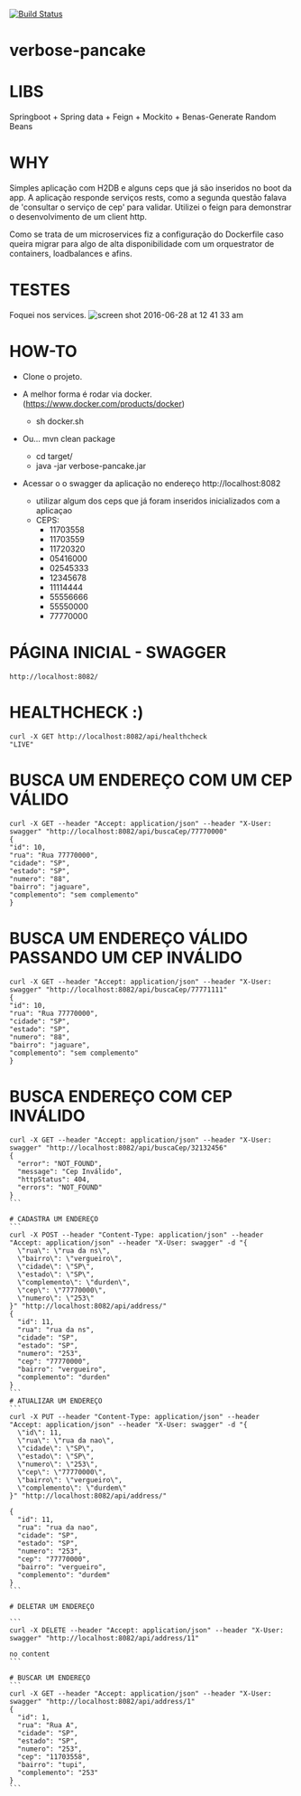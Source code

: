 [![Build Status](https://travis-ci.org/xild/verbose-pancake.svg?branch=master)](https://travis-ci.org/xild/verbose-pancake)
# verbose-pancake
# LIBS
 Springboot + Spring data + Feign + Mockito + Benas-Generate Random Beans
# WHY

 Simples aplicação com H2DB e alguns ceps que já são inseridos no boot da app. A aplicação responde serviços rests, como a segunda questão falava de 'consultar o serviço de cep' para validar. Utilizei o feign para demonstrar o desenvolvimento de um client http.
 
 Como se trata de um microservices fiz a configuração do Dockerfile caso queira migrar para algo de alta disponibilidade com um orquestrator de containers, loadbalances e afins.
 
 
# TESTES
 Foquei nos services. 
 ![screen shot 2016-06-28 at 12 41 33 am](https://cloud.githubusercontent.com/assets/1268884/16403185/fd677b00-3cc8-11e6-8d14-4f9d0c482fde.png)
# HOW-TO
- Clone o projeto. 
- A melhor forma é rodar via docker. (https://www.docker.com/products/docker)
  - sh docker.sh
- Ou... mvn clean package
  - cd target/
  - java -jar verbose-pancake.jar

- Acessar o o swagger da aplicação no endereço http://localhost:8082
  - utilizar algum dos ceps que já foram inseridos inicializados com a aplicaçao
  - CEPS:
    - 11703558
    - 11703559
    - 11720320
    - 05416000
    - 02545333
    - 12345678
    - 11114444
    - 55556666
    - 55550000
    - 77770000

# PÁGINA INICIAL - SWAGGER 
  ``` 
  http://localhost:8082/
  ```
# HEALTHCHECK :) 
  ```
 curl -X GET http://localhost:8082/api/healthcheck
 "LIVE" 
 ```
# BUSCA UM ENDEREÇO COM UM CEP VÁLIDO 
  ```
 curl -X GET --header "Accept: application/json" --header "X-User: swagger" "http://localhost:8082/api/buscaCep/77770000"
 {
  "id": 10,
  "rua": "Rua 77770000",
  "cidade": "SP",
  "estado": "SP",
  "numero": "88",
  "bairro": "jaguare",
  "complemento": "sem complemento"
} 
``` 
# BUSCA UM ENDEREÇO VÁLIDO PASSANDO UM CEP INVÁLIDO 
  ```
 curl -X GET --header "Accept: application/json" --header "X-User: swagger" "http://localhost:8082/api/buscaCep/77771111"
 {
  "id": 10,
  "rua": "Rua 77770000",
  "cidade": "SP",
  "estado": "SP",
  "numero": "88",
  "bairro": "jaguare",
  "complemento": "sem complemento"
} 
``` 
# BUSCA ENDEREÇO COM CEP INVÁLIDO
````
curl -X GET --header "Accept: application/json" --header "X-User: swagger" "http://localhost:8082/api/buscaCep/32132456"
{
  "error": "NOT_FOUND",
  "message": "Cep Inválido",
  "httpStatus": 404,
  "errors": "NOT_FOUND"
}
```

# CADASTRA UM ENDEREÇO
```
curl -X POST --header "Content-Type: application/json" --header "Accept: application/json" --header "X-User: swagger" -d "{
  \"rua\": \"rua da ns\",
  \"bairro\": \"vergueiro\",
  \"cidade\": \"SP\",
  \"estado\": \"SP\",
  \"complemento\": \"durden\",
  \"cep\": \"77770000\",
  \"numero\": \"253\"
}" "http://localhost:8082/api/address/"
{
  "id": 11,
  "rua": "rua da ns",
  "cidade": "SP",
  "estado": "SP",
  "numero": "253",
  "cep": "77770000",
  "bairro": "vergueiro",
  "complemento": "durden"
}
```
# ATUALIZAR UM ENDEREÇO
``` 
curl -X PUT --header "Content-Type: application/json" --header "Accept: application/json" --header "X-User: swagger" -d "{
  \"id\": 11,
  \"rua\": \"rua da nao\",
  \"cidade\": \"SP\",
  \"estado\": \"SP\",
  \"numero\": \"253\",
  \"cep\": \"77770000\",
  \"bairro\": \"vergueiro\",
  \"complemento\": \"durdem\"
}" "http://localhost:8082/api/address/"

{
  "id": 11,
  "rua": "rua da nao",
  "cidade": "SP",
  "estado": "SP",
  "numero": "253",
  "cep": "77770000",
  "bairro": "vergueiro",
  "complemento": "durdem"
}
```

# DELETAR UM ENDEREÇO

``` 
curl -X DELETE --header "Accept: application/json" --header "X-User: swagger" "http://localhost:8082/api/address/11"

no content
```

# BUSCAR UM ENDEREÇO
``` 
curl -X GET --header "Accept: application/json" --header "X-User: swagger" "http://localhost:8082/api/address/1" 
{
  "id": 1,
  "rua": "Rua A",
  "cidade": "SP",
  "estado": "SP",
  "numero": "253",
  "cep": "11703558",
  "bairro": "tupi",
  "complemento": "253"
}
``` 


